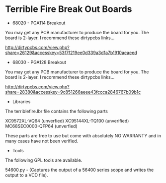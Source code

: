 Terrible Fire Break Out Boards
=================================

* 68020 - PGA114 Breakout

You may get any PCB manufacturer to produce the board for you. The board is 2-layer. I recommend these dirtypcbs links...

http://dirtypcbs.com/view.php?share=26129&accesskey=53f7f219ee0d339a3d1a7b1910aeaeed


* 68030 - PGA128 Breakout

You may get any PCB manufacturer to produce the board for you. The board is 2-layer. I recommend these dirtypcbs links...

http://dirtypcbs.com/view.php?share=28380&accesskey=9c851266aeee43fccca2846767b09b1c

* Libraries

The terriblefire.lbr file contains the following parts

XC9572XL-VQ64 (unverfied)
XC95144XL-TQ100 (unverified)
MC68SEC0000-QFP64 (unverfied)

These parts are free to use but come with absolutely NO WARRANTY and in many cases have not been verified. 

* Tools

The following GPL tools are available.

54600.py - (Captures the output of a 56400 series scope and writes the output to a VCD file).
